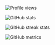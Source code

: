 
![Profile views](https://gpvc.arturio.dev/chegewara)  

![GitHub stats](https://github-readme-stats.vercel.app/api?username=chegewara&show_icons=true)  

![GitHub streak stats](https://streak-stats.demolab.com/?user=chegewara)  

![GitHub metrics](https://metrics.lecoq.io/chegewara)  

<!--
**chegewara/chegewara** is a ✨ _special_ ✨ repository because its `README.md` (this file) appears on your GitHub profile.

Here are some ideas to get you started:

- 🔭 I’m currently working on ...
- 🌱 I’m currently learning ...
- 👯 I’m looking to collaborate on ...
- 🤔 I’m looking for help with ...
- 💬 Ask me about ...
- 📫 How to reach me: ...
- 😄 Pronouns: ...
- ⚡ Fun fact: ...
-->
